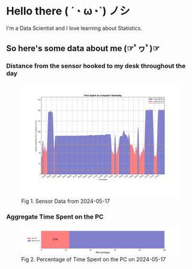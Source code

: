 
# Hello there ( ´◔ ω◔`) ノシ

I'm a Data Scientist and I love learning about Statistics.

## So here's some data about me (☞ﾟヮﾟ)☞


### Distance from the sensor hooked to my desk throughout the day
<figure>
  <picture>
    <source media="(prefers-color-scheme: dark)" srcset="Pi/readme/graphs/lineplot/dark-plot-2024-05-17.png">
    <source media="(prefers-color-scheme: light)" srcset="Pi/readme/graphs/lineplot/light-plot-2024-05-17.png">
    <img alt="Shows a black logo in light color mode and a white one in dark color mode." src="Pi/readme/graphs/lineplot/light-plot-2024-05-17.png">
  </picture>
  <figcaption>Fig 1. Sensor Data from 2024-05-17</figcaption>
</figure>



### Aggregate Time Spent on the PC
<figure>
  <picture>
    <source media="(prefers-color-scheme: dark)" srcset="Pi/readme/graphs/barplot/dark-plot-2024-05-17.png">
    <source media="(prefers-color-scheme: light)" srcset="Pi/readme/graphs/barplot/light-plot-2024-05-17.png">
    <img alt="Shows a black logo in light color mode and a white one in dark color mode." src="Pi/readme/graphs/barplot/light-plot-2024-05-17.png">
  </picture>
  <figcaption>Fig 2. Percentage of Time Spent on the PC on 2024-05-17</figcaption>
</figure>
